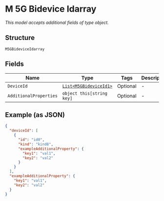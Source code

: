 
# M 5G Bidevice Idarray

*This model accepts additional fields of type object.*

## Structure

`M5GBideviceIdarray`

## Fields

| Name | Type | Tags | Description |
|  --- | --- | --- | --- |
| `DeviceId` | [`List<M5GBideviceId1>`](../../doc/models/m-5g-bidevice-id-1.md) | Optional | - |
| `AdditionalProperties` | `object this[string key]` | Optional | - |

## Example (as JSON)

```json
{
  "deviceId": [
    {
      "id": "id0",
      "kind": "kind8",
      "exampleAdditionalProperty": {
        "key1": "val1",
        "key2": "val2"
      }
    }
  ],
  "exampleAdditionalProperty": {
    "key1": "val1",
    "key2": "val2"
  }
}
```


